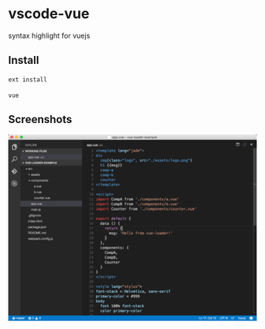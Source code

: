 # vscode-vue
syntax highlight for vuejs

## Install

```
ext install

vue
```

## Screenshots

![vue-loader-example](./screenshots/vue-loader-example.png)